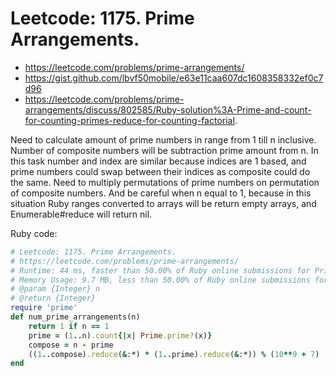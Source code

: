 # Leetcode: 1175. Prime Arrangements.

- https://leetcode.com/problems/prime-arrangements/
- https://gist.github.com/lbvf50mobile/e63e11caa607dc1608358332ef0c7d96
- https://leetcode.com/problems/prime-arrangements/discuss/802585/Ruby-solution%3A-Prime-and-count-for-counting-primes-reduce-for-counting-factorial.

Need to calculate amount of prime numbers in range from 1 till n inclusive. Number of composite numbers will be subtraction prime amount from n. In this task number and index are similar because indices are 1 based, and prime numbers could swap between their indices as composite could do the same. Need to multiply permutations of prime numbers on permutation of composite numbers. And be careful when n equal to 1, because in this situation Ruby ranges converted to arrays will be return empty arrays, and Enumerable#reduce will return nil.

Ruby code:
```Ruby
# Leetcode: 1175. Prime Arrangements.
# https://leetcode.com/problems/prime-arrangements/
# Runtime: 44 ms, faster than 50.00% of Ruby online submissions for Prime Arrangements.
# Memory Usage: 9.7 MB, less than 50.00% of Ruby online submissions for Prime Arrangements.
# @param {Integer} n
# @return {Integer}
require 'prime'
def num_prime_arrangements(n)
    return 1 if n == 1
    prime = (1..n).count{|x| Prime.prime?(x)}
    compose = n - prime
    ((1..compose).reduce(&:*) * (1..prime).reduce(&:*)) % (10**9 + 7)
end
```
